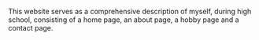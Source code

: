 This website serves as a comprehensive description of myself, during high school, consisting of a home page, an about page, 
a hobby page and a contact page.
